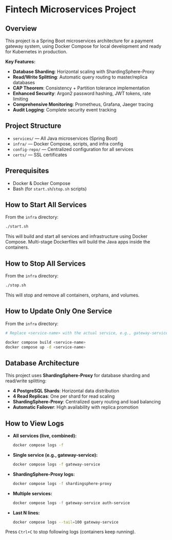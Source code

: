 # Fintech Microservices Project

## Overview
This project is a Spring Boot microservices architecture for a payment gateway system, using Docker Compose for local development and ready for Kubernetes in production.

**Key Features:**
- **Database Sharding**: Horizontal scaling with ShardingSphere-Proxy
- **Read/Write Splitting**: Automatic query routing to master/replica databases
- **CAP Theorem**: Consistency + Partition tolerance implementation
- **Enhanced Security**: Argon2 password hashing, JWT tokens, rate limiting
- **Comprehensive Monitoring**: Prometheus, Grafana, Jaeger tracing
- **Audit Logging**: Complete security event tracking

## Project Structure
- `services/` — All Java microservices (Spring Boot)
- `infra/` — Docker Compose, scripts, and infra config
- `config-repo/` — Centralized configuration for all services
- `certs/` — SSL certificates

## Prerequisites
- Docker & Docker Compose
- Bash (for `start.sh`/`stop.sh` scripts)

## How to Start All Services
From the `infra` directory:
```bash
./start.sh
```
This will build and start all services and infrastructure using Docker Compose. Multi-stage Dockerfiles will build the Java apps inside the containers.

## How to Stop All Services
From the `infra` directory:
```bash
./stop.sh
```
This will stop and remove all containers, orphans, and volumes.

## How to Update Only One Service
From the `infra` directory:
```bash
# Replace <service-name> with the actual service, e.g., gateway-service

docker compose build <service-name>
docker compose up -d <service-name>
```

## Database Architecture
This project uses **ShardingSphere-Proxy** for database sharding and read/write splitting:

- **4 PostgreSQL Shards**: Horizontal data distribution
- **4 Read Replicas**: One per shard for read scaling
- **ShardingSphere-Proxy**: Centralized query routing and load balancing
- **Automatic Failover**: High availability with replica promotion

## How to View Logs
- **All services (live, combined):**
  ```bash
  docker compose logs -f
  ```
- **Single service (e.g., gateway-service):**
  ```bash
  docker compose logs -f gateway-service
  ```
- **ShardingSphere-Proxy logs:**
  ```bash
  docker compose logs -f shardingsphere-proxy
  ```
- **Multiple services:**
  ```bash
  docker compose logs -f gateway-service auth-service
  ```
- **Last N lines:**
  ```bash
  docker compose logs --tail=100 gateway-service
  ```

Press `Ctrl+C` to stop following logs (containers keep running).
